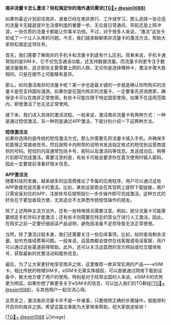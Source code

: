 **南非流量卡怎么激活？轻松搞定你的海外通讯需求[[TG💪+ @esim1088](https://t.me/s/esim1088)]**

如果你最近计划前往南非，或者已经在南非旅行、工作或学习，那么选择一张合适的流量卡无疑是提升生活便利度的重要一步。无论是日常通讯、导航还是上网冲浪，一张优质的流量卡都能让你事半功倍。不过，对于很多人来说，“激活”这张卡却成了一个让人头疼的问题。今天，我们就来聊聊南非流量卡的激活方法，帮助大家轻松搞定这项任务。

首先，我们需要了解南非的手机卡和流量卡到底有什么区别。简单来说，手机卡通常指的是SIM卡，它不仅包含通话功能，还支持数据流量。而流量卡则更专注于数据流量服务，适合那些主要需要上网的人群。无论你是选择哪种卡，激活步骤大致相同，只是在细节上可能略有差异。

那么，如何激活南非的流量卡呢？第一步也是最关键的一步就是确认你所购买的流量卡是否支持国际漫游。如果你是在国内购买的流量卡，一定要事先咨询商家，确保该卡可以在南非正常使用。有些卡可能仅限于特定国家使用，如果不在适用范围内，即使激活了也无法正常使用。

接下来，我们进入具体的激活流程。一般来说，激活南非流量卡有两种方式：一种是通过短信激活，另一种则是通过APP激活。下面分别介绍一下这两种方法。

**短信激活法**  
如果你选择的是传统的短信激活方式，那么你需要先将流量卡插入手机，并确保手机能够正常接收信号。然后按照卡内附带的说明书发送指定格式的短信到运营商提供的号码。短信的内容通常包括卡号、密码以及激活码等信息。发送成功后，稍等片刻即可完成激活。需要注意的是，有些卡可能会要求你在首次使用时输入密码，因此一定要提前准备好相关信息。

**APP激活法**  
随着科技的发展，越来越多的运营商推出了专属的应用程序，用户可以通过这些APP直接完成流量卡的激活。比如，某些运营商会在其官网上提供下载链接，用户只需安装对应的APP，注册账号后按照指引一步步操作即可完成激活。这种方式的好处在于更加直观方便，尤其适合不太熟悉传统短信操作的朋友。

除了上述两种主流方法外，还有一些特殊情况需要注意。例如，部分流量卡可能需要绑定手机号码才能激活；还有些卡则需要在特定的营业厅进行人工激活。因此，在购买之前一定要仔细阅读产品说明，避免因准备不足而导致无法正常使用。

当然，除了激活过程本身，我们还需要关注一些后续事项。比如，如何查询剩余流量、如何充值续费等问题。一般来说，运营商都会提供在线客服或电话客服，用户可以通过这些渠道获得帮助。此外，还可以关注运营商的官方网站或社交媒体账号，获取最新的优惠活动和服务信息。

最后，为了让大家更好地享受南非之旅，这里推荐一款非常实用的产品——eSIM卡。相比传统的物理SIM卡，eSIM卡无需实体插拔，可以直接通过网络下载到设备中，极大地方便了用户的使用。特别是对于经常出国的人来说，eSIM卡的优势更为明显。如果你想了解更多关于eSIM卡的信息，可以加入我们的TG群组[[TG💪+ @esim1088](https://t.me/s/esim1088)]，与其他用户一起交流心得。

总而言之，激活南非流量卡并不是一件难事，只要按照正确的步骤操作，就能顺利开启你的南非之旅。希望这篇文章能为大家带来帮助，祝大家旅途愉快！

[[TG💪+ @esim1088](https://t.me/s/esim1088) ![Image](https://i.postimg.cc/4NQfJmqS/Snipaste-2025-05-13-00-14-12.png)]